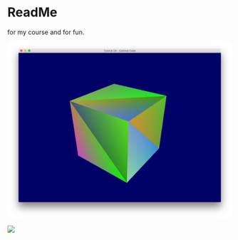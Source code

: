 # ReadMe

for my course and for fun.


![](https://github.com/KrisYu/OpenGL_code/blob/master/04_hello_texture/colored_cube/cube.png?raw=true)




![](https://github.com/KrisYu/OpenGL_code/tree/master/04_hello_texture/texture_cube/texture_cube.png?raw=true)



